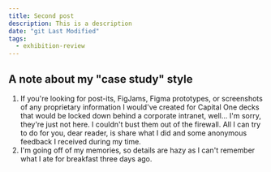 ```yaml
---
title: Second post
description: This is a description
date: "git Last Modified"
tags:
  - exhibition-review
---
```


## A note about my "case study" style

1. If you're looking for post-its, FigJams, Figma prototypes, or screenshots of any proprietary information I would've created for Capital One decks that would be locked down behind a corporate intranet, well... I'm sorry, they're just not here. I couldn't bust them out of the firewall. All I can try to do for you, dear reader, is share what I did and some anonymous feedback I received during my time.
2. I'm going off of my memories, so details are hazy as I can't remember what I ate for breakfast three days ago.
